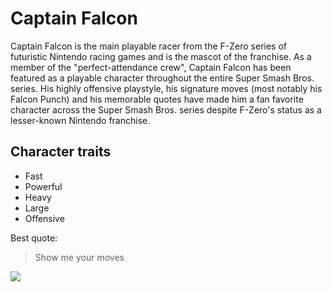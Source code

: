 # Captain Falcon
Captain Falcon is the main playable racer from the F-Zero series of futuristic Nintendo racing games and is the mascot of the franchise. As a member of the "perfect-attendance crew", Captain Falcon has been featured as a playable character throughout the entire Super Smash Bros. series. His highly offensive playstyle, his signature moves (most notably his Falcon Punch) and his memorable quotes have made him a fan favorite character across the Super Smash Bros. series despite F-Zero's status as a lesser-known Nintendo franchise.
## Character traits
* Fast
* Powerful
* Heavy
* Large
* Offensive


Best quote:
> Show me your moves

<img src="https://www.ssbwiki.com/images/d/da/Captain_Falcon_SSBU.png"/>